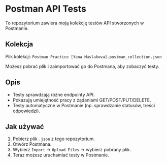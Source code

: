# Postman API Tests

To repozytorium zawiera moją kolekcję testów API stworzonych w Postmanie.

## Kolekcja

Plik kolekcji: `Postman Practice [Yana Maslakova].postman_collection.json`

Możesz pobrać plik i zaimportować go do Postmana, aby zobaczyć testy.

## Opis

- Testy sprawdzają różne endpointy API.
- Pokazują umiejętność pracy z żądaniami GET/POST/PUT/DELETE.
- Testy automatyczne w Postmanie (np. sprawdzanie statusów, treści odpowiedzi).

## Jak używać

1. Pobierz plik `.json` z tego repozytorium.
2. Otwórz Postmana.
3. Wybierz `Import` → `Upload Files` → wybierz pobrany plik.
4. Teraz możesz uruchamiać testy w Postmanie.